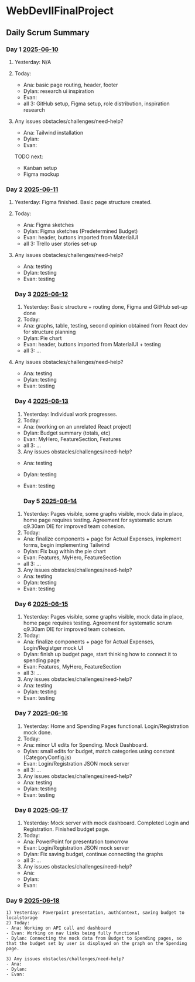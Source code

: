 # WebDevIIFinalProject
## Daily Scrum Summary

### Day 1 <ins>2025-06-10</ins>
1) Yesterday: N/A 
2) Today: 
    - Ana: basic page routing, header, footer
    - Dylan: research ui inspiration
    - Evan:
    - all 3: GitHub setup, Figma setup, role distribution, inspiration research
3) Any issues obstacles/challenges/need-help? 
    - Ana: Tailwind installation
    - Dylan: 
    - Evan:

    TODO next:
    - Kanban setup 
    - Figma mockup

### Day 2 <ins>2025-06-11</ins>

1) Yesterday: Figma finished. Basic page structure created.
2) Today: 
    - Ana: Figma sketches
    - Dylan: Figma sketches (Predetermined Budget)
    - Evan: header, buttons imported from MaterialUI
    - all 3: Trello user stories set-up
3) Any issues obstacles/challenges/need-help? 
    - Ana: testing
    - Dylan: testing
    - Evan: testing

    ### Day 3 <ins>2025-06-12</ins>

    1) Yesterday: Basic structure + routing done, Figma and GitHub set-up done
    2) Today: 
    - Ana: graphs, table, testing, second opinion obtained from React dev for structure planning
    - Dylan: Pie chart
    - Evan: header, buttons imported from MaterialUI + testing
    - all 3: ...
3) Any issues obstacles/challenges/need-help? 
    - Ana: testing
    - Dylan: testing
    - Evan: testing

    ### Day 4 <ins>2025-06-13</ins>

    1) Yesterday: Individual work progresses.
    2) Today: 
    - Ana: (working on an unrelated React project)
    - Dylan: Budget summary (totals, etc)
    - Evan: MyHero, FeatureSection, Features
    - all 3: ...
    3) Any issues obstacles/challenges/need-help? 
    - Ana: testing
    - Dylan: testing
    - Evan: testing

        ### Day 5 <ins>2025-06-14</ins>

    1) Yesterday: Pages visible, some graphs visible, mock data in place, home page requires testing. Agreement for systematic scrum q9.30am DIE for improved team cohesion.
    2) Today: 
    - Ana: finalize components + page for Actual Expenses, implement forms, begin implementing Tailwind
    - Dylan: Fix bug within the pie chart
    - Evan: Features, MyHero, FeatureSection 
    - all 3: ...
    3) Any issues obstacles/challenges/need-help? 
    - Ana: testing
    - Dylan: testing
    - Evan: testing

    ### Day 6 <ins>2025-06-15</ins>

    1) Yesterday: Pages visible, some graphs visible, mock data in place, home page requires testing. Agreement for systematic scrum q9.30am DIE for improved team cohesion.
    2) Today: 
    - Ana: finalize components + page for Actual Expenses, Login/Registger mock UI
    - Dylan: finish up budget page, start thinking how to connect it to spending page
    - Evan: Features, MyHero, FeatureSection 
    - all 3: ...
    3) Any issues obstacles/challenges/need-help? 
    - Ana: testing
    - Dylan: testing
    - Evan: testing

    ### Day 7 <ins>2025-06-16</ins>

    1) Yesterday: Home and Spending Pages functional. Login/Registration mock done.
    2) Today: 
    - Ana: minor UI edits for Spending. Mock Dashboard.
    - Dylan: small edits for budget, match categories using constant (CategoryConfig.js)
    - Evan: Login/Registration JSON mock server
    - all 3: ...
    3) Any issues obstacles/challenges/need-help? 
    - Ana: testing
    - Dylan: testing
    - Evan: testing

    ### Day 8 <ins>2025-06-17</ins>

    1) Yesterday: Mock server with mock dashboard. Completed Login and Registration. Finished budget page.
    2) Today: 
    - Ana: PowerPoint for presentation tomorrow
    - Evan: Login/Registration JSON mock server
    - Dylan: Fix saving budget, continue connecting the graphs
    - all 3: ...
    3) Any issues obstacles/challenges/need-help? 
    - Ana: 
    - Dylan: 
    - Evan: 

 ### Day 9 <ins>2025-06-18</ins>

    1) Yesterday: Powerpoint presentation, authContext, saving budget to localstorage
    2) Today: 
    - Ana: Working on API call and dashboard
    - Evan: Working on nav links being fully functional
    - Dylan: Connecting the mock data from Budget to Spending pages, so that the budget set by user is displayed on the graph on the Spending page.
    
    3) Any issues obstacles/challenges/need-help? 
    - Ana: 
    - Dylan: 
    - Evan:





